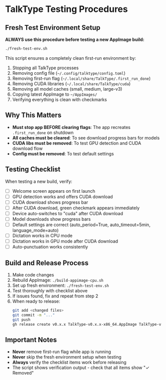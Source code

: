 # TalkType Testing Procedures

## Fresh Test Environment Setup

**ALWAYS use this procedure before testing a new AppImage build:**

```bash
./fresh-test-env.sh
```

This script ensures a completely clean first-run environment by:
1. Stopping all TalkType processes
2. Removing config file (`~/.config/talktype/config.toml`)
3. Removing first-run flag (`~/.local/share/TalkType/.first_run_done`)
4. Removing CUDA libraries (`~/.local/share/TalkType/cuda`)
5. Removing all model caches (small, medium, large-v3)
6. Copying latest AppImage to `~/AppImages/`
7. Verifying everything is clean with checkmarks

## Why This Matters

- **Must stop app BEFORE clearing flags**: The app recreates `.first_run_done` on shutdown
- **All caches must be cleared**: To see download progress bars for models
- **CUDA libs must be removed**: To test GPU detection and CUDA download flow
- **Config must be removed**: To test default settings

## Testing Checklist

When testing a new build, verify:
- [ ] Welcome screen appears on first launch
- [ ] GPU detection works and offers CUDA download
- [ ] CUDA download shows progress bar
- [ ] After CUDA download, green checkmark appears immediately
- [ ] Device auto-switches to "cuda" after CUDA download
- [ ] Model downloads show progress bars
- [ ] Default settings are correct (auto_period=True, auto_timeout=5min, language_mode=auto)
- [ ] Dictation works in CPU mode
- [ ] Dictation works in GPU mode after CUDA download
- [ ] Auto-punctuation works consistently

## Build and Release Process

1. Make code changes
2. Rebuild AppImage: `./build-appimage-cpu.sh`
3. Set up fresh environment: `./fresh-test-env.sh`
4. Test thoroughly with checklist above
5. If issues found, fix and repeat from step 2
6. When ready to release:
   ```bash
   git add <changed files>
   git commit -m "..."
   git push
   gh release create v0.x.x TalkType-v0.x.x-x86_64.AppImage TalkType-v0.x.x-x86_64.AppImage.zsync --title "..." --notes "..."
   ```

## Important Notes

- **Never** remove first-run flag while app is running
- **Never** skip the fresh environment setup when testing
- **Always** verify the checklist items work before releasing
- The script shows verification output - check that all items show "✓ Removed"
